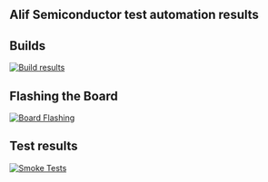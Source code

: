 ## Alif Semiconductor test automation results

## Builds

[![Build results](https://github.com/alifsemi/test_results/tree/Result_showing/test_results//Alif_B1_Build_result.svg)](https://github.com/AlifSemiDev/jenkins_automation/blob/test_results)

## Flashing the Board

[![Board Flashing](https://github.com/alifsemi/test_results/tree/Result_showing/test_results//Alif_B1_Flash_result.svg)](https://github.com/AlifSemiDev/jenkins_automation/blob/test_results)

## Test results

[![Smoke Tests](https://github.com/alifsemi/test_results/tree/Result_showing/test_results/smoketest_result.svg)](https://github.com/AlifSemiDev/jenkins_automation/blob/test_results)





